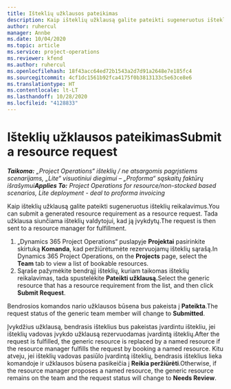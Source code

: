 ```yaml
---
title: Išteklių užklausos pateikimas
description: Kaip išteklių užklausą galite pateikti sugeneruotus išteklių reikalavimus. Tada užklausa siunčiama išteklių valdytojui, kad ją įvykdytų.
author: ruhercul
manager: Annbe
ms.date: 10/04/2020
ms.topic: article
ms.service: project-operations
ms.reviewer: kfend
ms.author: ruhercul
ms.openlocfilehash: 18f43acc64ed72b1543a2d7d91a2648e7e185fc4
ms.sourcegitcommit: 4cf1dc1561b92fca4175f0b3813133c5e63ce8e6
ms.translationtype: HT
ms.contentlocale: lt-LT
ms.lasthandoff: 10/28/2020
ms.locfileid: "4128833"
---
```

# <a name="submit-a-resource-request"></a><span data-ttu-id="ad3f8-104">Išteklių užklausos pateikimas</span><span class="sxs-lookup"><span data-stu-id="ad3f8-104">Submit a resource request</span></span>

<span data-ttu-id="ad3f8-105">_**Taikoma:** „Project Operations“ išteklių / ne atsargomis pagrįstiems scenarijams, „Lite“ visuotiniui diegimui – „Proforma“ sąskaitų faktūrų išrašymui_</span><span class="sxs-lookup"><span data-stu-id="ad3f8-105">_**Applies To:** Project Operations for resource/non-stocked based scenarios, Lite deployment - deal to proforma invoicing_</span></span>

<span data-ttu-id="ad3f8-106">Kaip išteklių užklausą galite pateikti sugeneruotus išteklių reikalavimus.</span><span class="sxs-lookup"><span data-stu-id="ad3f8-106">You can submit a generated resource requirement as a resource request.</span></span> <span data-ttu-id="ad3f8-107">Tada užklausa siunčiama išteklių valdytojui, kad ją įvykdytų.</span><span class="sxs-lookup"><span data-stu-id="ad3f8-107">The request is then sent to a resource manager for fulfillment.</span></span>

1. <span data-ttu-id="ad3f8-108">„Dynamics 365 Project Operations“ puslapyje **Projektai** pasirinkite skirtuką **Komanda**, kad peržiūrėtumėte rezervuojamų išteklių sąrašą.</span><span class="sxs-lookup"><span data-stu-id="ad3f8-108">In Dynamics 365 Project Operations, on the **Projects** page, select the **Team** tab to view a list of bookable resources.</span></span> 
2. <span data-ttu-id="ad3f8-109">Sąraše pažymėkite bendrąjį išteklių, kuriam taikomas išteklių reikalavimas, tada spustelėkite **Pateikti užklausą.**</span><span class="sxs-lookup"><span data-stu-id="ad3f8-109">Select the generic resource that has a resource requirement from the list, and then click **Submit Request**.</span></span>

<span data-ttu-id="ad3f8-110">Bendrosios komandos nario užklausos būsena bus pakeista į **Pateikta**.</span><span class="sxs-lookup"><span data-stu-id="ad3f8-110">The request status of the generic team member will change to **Submitted**.</span></span>

<span data-ttu-id="ad3f8-111">Įvykdžius užklausą, bendrasis išteklius bus pakeistas įvardintu ištekliu, jei išteklių vadovas įvykdo užklausą rezervuodamas įvardintą išteklių.</span><span class="sxs-lookup"><span data-stu-id="ad3f8-111">After the request is fulfilled, the generic resource is replaced by a named resource if the resource manager fulfills the request by booking a named resource.</span></span> <span data-ttu-id="ad3f8-112">Kitu atveju, jei išteklių vadovas pasiūlo įvardintą išteklių, bendrasis išteklius lieka komandoje ir užklausos būsena pasikeičia į **Reikia peržiūrėti**.</span><span class="sxs-lookup"><span data-stu-id="ad3f8-112">Otherwise, if the resource manager proposes a named resource, the generic resource remains on the team and the request status will change to **Needs Review**.</span></span>
